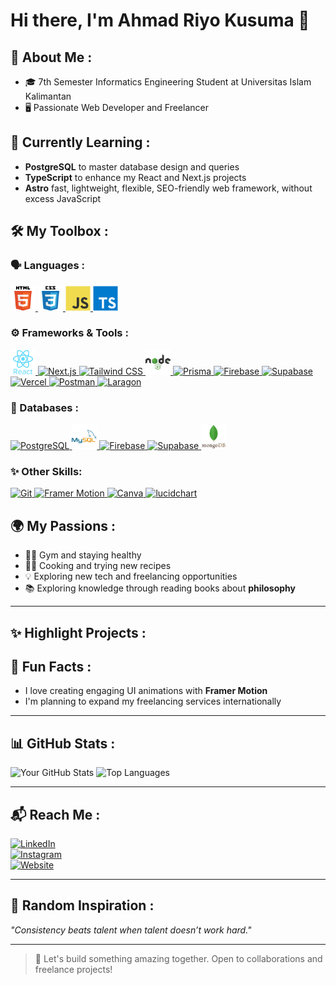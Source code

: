 # Hi there, I'm Ahmad Riyo Kusuma 👋

## 🌟 About Me :
- 🎓 7th Semester Informatics Engineering Student at Universitas Islam Kalimantan  
- 🖥️ Passionate Web Developer and Freelancer   

## 🌱 Currently Learning :
- **PostgreSQL** to master database design and queries  
- **TypeScript** to enhance my React and Next.js projects  
- **Astro** fast, lightweight, flexible, SEO-friendly web framework, without excess JavaScript

## 🛠️ My Toolbox :

### 🗣️ Languages :
<p align="left"> 
  <a href="https://www.w3.org/html/" target="_blank"> 
    <img src="https://raw.githubusercontent.com/devicons/devicon/master/icons/html5/html5-original-wordmark.svg" alt="HTML5" width="40" height="40"/> 
  </a>
  <a href="https://www.w3schools.com/css/" target="_blank"> 
    <img src="https://raw.githubusercontent.com/devicons/devicon/master/icons/css3/css3-original-wordmark.svg" alt="CSS3" width="40" height="40"/> 
  </a>
  <a href="https://developer.mozilla.org/en-US/docs/Web/JavaScript" target="_blank"> 
    <img src="https://raw.githubusercontent.com/devicons/devicon/master/icons/javascript/javascript-original.svg" alt="JavaScript" width="40" height="40"/> 
  </a>
  <a href="https://www.typescriptlang.org/" target="_blank"> 
    <img src="https://raw.githubusercontent.com/devicons/devicon/master/icons/typescript/typescript-original.svg" alt="TypeScript" width="40" height="40"/> 
  </a>
</p>

### ⚙️ Frameworks & Tools :
<p align="left"> 
  <a href="https://reactjs.org/" target="_blank"> 
    <img src="https://raw.githubusercontent.com/devicons/devicon/master/icons/react/react-original-wordmark.svg" alt="React" width="40" height="40"/> 
  </a> 
  <a href="https://nextjs.org/" target="_blank"> 
    <img src="https://images.ctfassets.net/23aumh6u8s0i/6pjUKboBuFLvCKkE3esaFA/5f2101d6d2add5c615db5e98a553fc44/nextjs.jpeg" alt="Next.js" width="40" height="40"/> 
  </a> 
  <a href="https://tailwindcss.com/" target="_blank"> 
    <img src="https://www.vectorlogo.zone/logos/tailwindcss/tailwindcss-icon.svg" alt="Tailwind CSS" width="40" height="40"/> 
  </a> 
  <a href="https://nodejs.org/" target="_blank"> 
    <img src="https://raw.githubusercontent.com/devicons/devicon/master/icons/nodejs/nodejs-original-wordmark.svg" alt="Node.js" width="40" height="40"/> 
  </a> 
  <a href="https://prisma.io/" target="_blank"> 
    <img src="https://cdn.worldvectorlogo.com/logos/prisma-3.svg" alt="Prisma" width="40" height="40"/> 
  </a>
  <a href="https://firebase.google.com/" target="_blank"> 
    <img src="https://www.vectorlogo.zone/logos/firebase/firebase-icon.svg" alt="Firebase" width="40" height="40"/> 
  </a> 
  <a href="https://supabase.com/" target="_blank"> 
    <img src="https://www.vectorlogo.zone/logos/supabase/supabase-icon.svg" alt="Supabase" width="40" height="40"/> 
  </a>
  <a href="https://vercel.com/" target="_blank"> 
    <img src="https://www.vectorlogo.zone/logos/vercel/vercel-icon.svg" alt="Vercel" width="40" height="40"/> 
  </a> 
  <a href="https://postman.com" target="_blank">
    <img src="https://www.vectorlogo.zone/logos/getpostman/getpostman-icon.svg" alt="Postman" width="40" height="40"/>
  </a>
  <a href="https://laragon.org/" target="_blank">
    <img src="https://cdn.worldvectorlogo.com/logos/laragon.svg" alt="Laragon" width="40" height="40"/>
  </a>
</p>

### 💾 Databases :
<p align="left">
  <a href="https://www.postgresql.org/" target="_blank"> 
    <img src="https://www.vectorlogo.zone/logos/postgresql/postgresql-icon.svg" alt="PostgreSQL" width="40" height="40"/> 
  </a>
  <a href="https://www.mysql.com/" target="_blank"> 
    <img src="https://raw.githubusercontent.com/devicons/devicon/master/icons/mysql/mysql-original-wordmark.svg" alt="MySQL" width="40" height="40"/> 
  </a>
  <a href="https://firebase.google.com/" target="_blank"> 
    <img src="https://www.vectorlogo.zone/logos/firebase/firebase-icon.svg" alt="Firebase" width="40" height="40"/> 
  </a>
  <a href="https://supabase.com/" target="_blank"> 
    <img src="https://www.vectorlogo.zone/logos/supabase/supabase-icon.svg" alt="Supabase" width="40" height="40"/> 
  </a>
  <a href="https://www.mongodb.com/" target="_blank"> 
    <img src="https://raw.githubusercontent.com/devicons/devicon/master/icons/mongodb/mongodb-original-wordmark.svg" alt="MongoDB" width="40" height="40"/> 
  </a>
</p>

### ✨ Other Skills:
<p align="left"> 
  <a href="https://git-scm.com/" target="_blank"> 
    <img src="https://www.vectorlogo.zone/logos/git-scm/git-scm-icon.svg" alt="Git" width="40" height="40"/> 
  </a> 
  <a href="https://framer.com/motion" target="_blank"> 
    <img src="https://www.vectorlogo.zone/logos/framer/framer-icon.svg" alt="Framer Motion" width="40" height="40"/> 
  </a>
  <a href="https://www.canva.com/" target="_blank"> 
    <img src="https://firebearstudio.com/blog/wp-content/uploads/2022/11/1A6kkoOVJVpXPWewg8axc5w.png" alt="Canva" width="40" height="40"/> 
  </a>
  <a href="https://www.lucidchart.com" target="_blank"> 
    <img src="https://www.commonsense.org/sites/default/files/png/2022-08/lucidchart-logo.png" alt="lucidchart" width="40" height="40"/> 
  </a>
</p>


## 🌍 My Passions :
- 🏋️‍♂️ Gym and staying healthy  
- 👨‍🍳 Cooking and trying new recipes  
- 💡 Exploring new tech and freelancing opportunities  
- 📚 Exploring knowledge through reading books about **philosophy**

---

## ✨ Highlight Projects :


## 🎯 Fun Facts :
- I love creating engaging UI animations with **Framer Motion**  
- I'm planning to expand my freelancing services internationally  

---
## 📊 GitHub Stats :
![Your GitHub Stats](https://github-readme-stats.vercel.app/api?username=ahmdriyo&show_icons=true&theme=tokyonight)
![Top Languages](https://github-readme-stats.vercel.app/api/top-langs/?username=ahmdriyo&layout=compact&theme=tokyonight)


---


## 📬 Reach Me :
[![LinkedIn](https://img.shields.io/badge/LinkedIn-blue?style=flat&logo=linkedin)](https://id.linkedin.com/in/ahmd-riyo)  
[![Instagram](https://img.shields.io/badge/Instagram-pink?style=flat&logo=instagram)](https://www.instagram.com/ahmd_riyo/#)  
[![Website](https://img.shields.io/badge/Portfolio-website-brightgreen?style=flat&logo=vercel)](https://web-porto-ahmadriyo.vercel.app/)

---

## 🌟 Random Inspiration :
_"Consistency beats talent when talent doesn’t work hard."_  

---

> 🚀 Let's build something amazing together. Open to collaborations and freelance projects!
